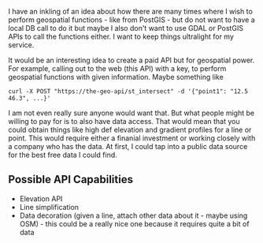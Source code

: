 I have an inkling of an idea about how there are many times where I wish to perform geospatial functions - like from PostGIS - but do not want to have a local DB call to do it but maybe I also don't want to use GDAL or PostGIS APIs to call the functions either. I want to keep things ultralight for my service. 

It would be an interesting idea to create a paid API but for geospatial power. For example, calling out to the web (this API) with a key, to perform geospatial functions with given information. Maybe something like

```shell
curl -X POST "https://the-geo-api/st_intersect" -d '{"point1": "12.5 46.3", ...}'
```

I am not even really sure anyone would want that. But what people might be willing to pay for is to also have data access. That would mean that you could obtain things like high def elevation and gradient profiles for a line or point. This would require either a finanial investment or working closely with a company who has the data. At first, I could tap into a public data source for the best free data I could find.

## Possible API Capabilities

- Elevation API
- Line simplification
- Data decoration (given a line, attach other data about it - maybe using OSM) - this could be a really nice one because it requires quite a bit of data